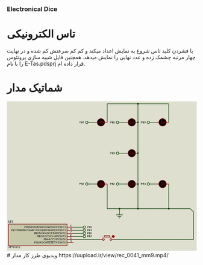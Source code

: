 ### Electronical Dice
# تاس الکترونیکی
با فشردن کلید تاس شروع به نمایش اعداد میکند و کم کم سرعتش کم شده و در نهایت چهار مرتبه چشمک زده و عدد نهایی را نمایش میدهد.
همچنین فایل شبیه سازی پروتئوس را با نام E-Tas.pdsprj قرار داده ام.
# شماتیک مدار
<img src="https://github.com/Reza-Skar/E-Tas/raw/main/Schematic.jpg"/>
# ویدیوی طرز کار مدار
https://uupload.ir/view/rec_0041_mm9.mp4/
